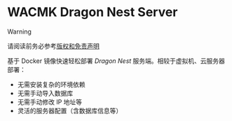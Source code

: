 # WACMK Dragon Nest Server

>[!WARNING]
>请阅读前务必参考[版权和免责声明](./license.md)

基于 Docker 镜像快速轻松部署 *Dragon Nest* 服务端。相较于虚拟机、云服务器部署：

- 无需安装复杂的环境依赖
- 无需手动导入数据库
- 无需手动修改 IP 地址等
- 灵活的服务器配置（含数据库信息等）
